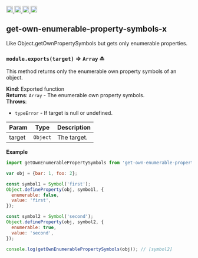 <a href="https://travis-ci.org/Xotic750/get-own-enumerable-property-symbols-x"
   title="Travis status">
<img
   src="https://travis-ci.org/Xotic750/get-own-enumerable-property-symbols-x.svg?branch=master"
   alt="Travis status" height="18"/>
</a>
<a href="https://david-dm.org/Xotic750/get-own-enumerable-property-symbols-x"
   title="Dependency status">
<img src="https://david-dm.org/Xotic750/get-own-enumerable-property-symbols-x.svg"
   alt="Dependency status" height="18"/>
</a>
<a href="https://david-dm.org/Xotic750/get-own-enumerable-property-symbols-x#info=devDependencies"
   title="devDependency status">
<img src="https://david-dm.org/Xotic750/get-own-enumerable-property-symbols-x/dev-status.svg"
   alt="devDependency status" height="18"/>
</a>
<a href="https://badge.fury.io/js/get-own-enumerable-property-symbols-x" title="npm version">
<img src="https://badge.fury.io/js/get-own-enumerable-property-symbols-x.svg"
   alt="npm version" height="18"/>
</a>
<a name="module_get-own-enumerable-property-symbols-x"></a>

## get-own-enumerable-property-symbols-x

Like Object.getOwnPropertySymbols but gets only enumerable properties.

<a name="exp_module_get-own-enumerable-property-symbols-x--module.exports"></a>

### `module.exports(target)` ⇒ <code>Array</code> ⏏

This method returns only the enumerable own property symbols of an object.

**Kind**: Exported function  
**Returns**: <code>Array</code> - The enumerable own property symbols.  
**Throws**:

- <code>typeError</code> - If target is null or undefined.

| Param  | Type                | Description |
| ------ | ------------------- | ----------- |
| target | <code>Object</code> | The target. |

**Example**

```js
import getOwnEnumerablePropertySymbols from 'get-own-enumerable-property-symbols-x';

var obj = {bar: 1, foo: 2};

const symbol1 = Symbol('first');
Object.defineProperty(obj, symbo1l, {
  enumerable: false,
  value: 'first',
});

const symbol2 = Symbol('second');
Object.defineProperty(obj, symbol2, {
  enumerable: true,
  value: 'second',
});

console.log(getOwnEnumerablePropertySymbols(obj)); // [symbol2]
```
